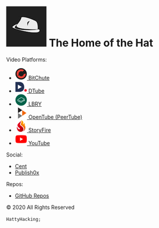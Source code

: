 
# ![](./hatt.jpg) The Home of the Hat

Video Platforms:

- [![](./img/bitChute.png) BitChute](https://www.bitchute.com/channel/9D5nFuVO6R2X/)
- [![](./img/dTube.png) DTube](https://d.tube/#!/c/hattyhacker00)
- [![](./img/lbry.png) LBRY](https://lbry.tv/@HattyHacker:f)
- [![](./img/peerTube.png) OpenTube (PeerTube)](https://open.tube/video-channels/hatty_hacker)
- [![](./img/storyFire.png) StoryFire](https://storyfire.com/user/3u0bvk11kdcdyczi/)
- [![](./img/youTube.png) YouTube](https://www.youtube.com/channel/UClfSAhvbpNulpVjyr3ecGaQ)

Social:

- [Cent](https://beta.cent.co/hattyhacker/)
- [Publish0x](https://www.publish0x.com/@HattyHacker)

Repos:

- [GitHub Repos](https://github.com/hattyhacker)


&copy; 2020 All Rights Reserved

`HattyHacking;`

<link type="text/css" rel="stylesheet" href="main.css">
